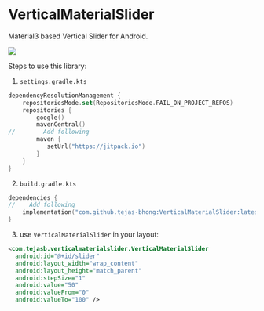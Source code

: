 # VerticalMaterialSlider
Material3 based Vertical Slider for Android.

[![](https://jitpack.io/v/tejas-bhong/VerticalMaterialSlider.svg)](https://jitpack.io/#tejas-bhong/VerticalMaterialSlider)

Steps to use this library:

1. `settings.gradle.kts`
```kotlin
dependencyResolutionManagement {
    repositoriesMode.set(RepositoriesMode.FAIL_ON_PROJECT_REPOS)
    repositories {
        google()
        mavenCentral()
//        Add following
        maven {
           setUrl("https://jitpack.io")
        }
    }
}
```
2. `build.gradle.kts`
```kotlin
dependencies {
//    Add following
    implementation("com.github.tejas-bhong:VerticalMaterialSlider:latest_version_here")
}
```
3. use `VerticalMaterialSlider` in your layout:
```xml
<com.tejasb.verticalmaterialslider.VerticalMaterialSlider
  android:id="@+id/slider"
  android:layout_width="wrap_content"
  android:layout_height="match_parent"
  android:stepSize="1"
  android:value="50"
  android:valueFrom="0"
  android:valueTo="100" />
```
